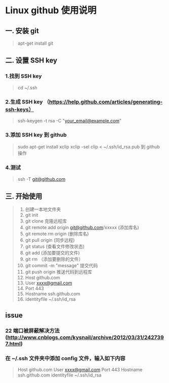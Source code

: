 Linux github 使用说明
====================

一. 安装 git
----------
> apt-get install git


二. 设置 SSH key
-------------

### 1.找到 SSH key
> cd ~/.ssh

### 2.生成 SSH key （https://help.github.com/articles/generating-ssh-keys）
> ssh-keygen -t rsa -C "your_email@example.com"

### 3.添加 SSH key 到 github
> sudo apt-get install xclip
> xclip -sel clip < ~/.ssh/id_rsa.pub
> 到 github 操作

### 4.测试
> ssh -T git@github.com


三. 开始使用
----------
> 1. 创建一本地文件夹
> 2. git init
> 3. git clone 克隆远程库
> 4. git remote add origin git@github.com/xxxxx (添加库名)
> 5. git remote rm origin (删除库名)
> 6. git pull origin (同步远程)
> 7. git status (查看文件修改状态)
> 8. git add <filename> (添加要提交的文件)
> 9. git rm <filename> （添加要删除的文件）
> 10. git commit -m "message" 提交代码
> 11. git push origin 推送代码到远程库
> 12. Host github.com
> 13. User xxxx@gmail.com
> 14. Port 443
> 15. Hostname ssh.github.com
> 16. identityfile ~/.ssh/id_rsa

issue
------
### 22 端口被屏蔽解决方法 (http://www.cnblogs.com/kysnail/archive/2012/03/31/2427397.html)
### 在 ~/.ssh 文件夹中添加 config 文件，输入如下内容    

> Host github.com
> User xxxx@gmail.com
> Port 443
> Hostname ssh.github.com
> identityfile ~/.ssh/id_rsa




